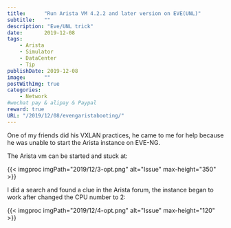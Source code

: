 ```yaml
---
title:      "Run Arista VM 4.2.2 and later version on EVE(UNL)"
subtitle:   ""
description: "Eve/UNL trick"
date:       2019-12-08
tags:
    - Arista
    - Simulator
    - DataCenter
    - Tip
publishDate: 2019-12-08
image:      ""
postWithImg: true
categories:
    - Network
#wechat pay & alipay & Paypal
reward: true
URL: "/2019/12/08/evengaristabooting/"
---
```

One of my friends did his VXLAN practices, he came to me for help because he was unable to start the Arista instance on EVE-NG.

The Arista vm can be started and stuck at:

{{< imgproc imgPath="2019/12/3-opt.png" alt="Issue" max-height="350" >}}

I did a search and found a clue in the Arista forum, the instance began to work after changed the CPU number to 2:

{{< imgproc imgPath="2019/12/4-opt.png" alt="Issue" max-height="120" >}}
